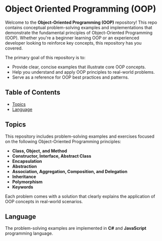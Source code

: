 # Object Oriented Programming (OOP)

Welcome to the **Object-Oriented Programming (OOP)** repository! This repo contains conceptual problem-solving examples and implementations that demonstrate the fundamental principles of Object-Oriented Programming (OOP). Whether you're a beginner learning OOP or an experienced developer looking to reinforce key concepts, this repository has you covered.

The primary goal of this repository is to:
- Provide clear, concise examples that illustrate core OOP concepts.
- Help you understand and apply OOP principles to real-world problems.
- Serve as a reference for OOP best practices and patterns.

## Table of Contents

- [Topics](#topics)
- [Language](#language)

## Topics

This repository includes problem-solving examples and exercises focused on the following Object-Oriented Programming principles:

- **Class, Object, and Method**
- **Constructor, Interface, Abstract Class**
- **Encapsulation**
- **Abstraction**
- **Association, Aggregation, Composition, and Delegation**
- **Inheritance**
- **Polymorphism**
- **Keywords**

Each problem comes with a solution that clearly explains the application of OOP concepts in real-world scenarios.

## Language

The problem-solving examples are implemented in **C#** and **JavaScript** programming language.
